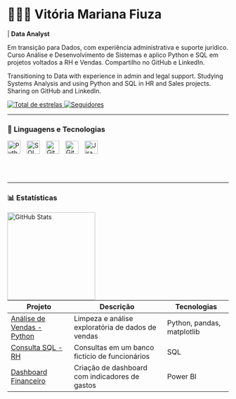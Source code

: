# 👩🏻‍💻 Vitória Mariana Fiuza

 | **Data Analyst**

Em transição para Dados, com experiência administrativa e suporte jurídico. Curso Análise e Desenvolvimento de Sistemas e aplico Python e SQL em projetos voltados a RH e Vendas. Compartilho no GitHub e LinkedIn.

Transitioning to Data with experience in admin and legal support. Studying Systems Analysis and using Python and SQL in HR and Sales projects. Sharing on GitHub and LinkedIn.

<p align="left">
    <a href="https://github.com/VitoriaFiuza?tab=repositories&sort=stargazers">
        <img 
            alt="Total de estrelas" 
            title="Total de estrelas GitHub" 
            src="https://custom-icon-badges.demolab.com/github/stars/VitoriaFiuza?color=55960c&style=for-the-badge&labelColor=488207&logo=star&label=estrelas"
        />
    </a>
    <a href="https://github.com/VitoriaFiuza?tab=followers">
        <img 
            alt="Seguidores" 
            title="Me siga no GitHub" 
            src="https://custom-icon-badges.demolab.com/github/followers/VitoriaFiuza?color=236ad3&labelColor=1155ba&style=for-the-badge&logo=github&label=Seguidores&logoColor=white"
        />
    </a>
</p>

---

### 🤖 Linguagens e Tecnologias

<img 
  src="https://cdn.jsdelivr.net/gh/devicons/devicon@latest/icons/python/python-original.svg" 
  alt="Python" 
  title="Python" 
  width="30px" 
  style="padding-right: 10px;" 
/>
<img 
  src="https://cdn.jsdelivr.net/gh/devicons/devicon@latest/icons/mysql/mysql-original.svg" 
  alt="SQL" 
  title="SQL" 
  width="30px" 
  style="padding-right: 10px;" 
/>
<img 
  src="https://cdn.jsdelivr.net/gh/devicons/devicon@latest/icons/git/git-original.svg" 
  alt="Git" 
  title="Git" 
  width="30px" 
  style="padding-right: 10px;" 
/>
<img 
  src="https://cdn.jsdelivr.net/gh/devicons/devicon@latest/icons/github/github-original.svg" 
  alt="GitHub" 
  title="GitHub" 
  width="30px" 
  style="padding-right: 10px;" 
/>
<img 
  src="https://cdn.jsdelivr.net/gh/devicons/devicon@latest/icons/jira/jira-original.svg" 
  alt="Jira" 
  title="Jira" 
  width="30px" 
  style="padding-right: 10px;" 
/>

<br clear="all" />
<br />


---

### 📊 Estatísticas
<p>
  <img 
    align="left" 
    alt="GitHub Stats" 
    height="200" 
    style="padding-right: 10px;" 
    src="https://github-readme-stats.vercel.app/api?username=VitoriaFiuza&show_icons=true&theme=tokyonight&include_all_commits=true&locale=pt-br" 
  />
</p>


| Projeto | Descrição | Tecnologias |
|--------|-----------|-------------|
| [Análise de Vendas - Python](https://github.com/VitoriaFiuza/Analise-de-vendas-phyton) | Limpeza e análise exploratória de dados de vendas | Python, pandas, matplotlib |
| [Consulta SQL - RH](https://github.com/VitoriaFiuza/Consulta-SQL-RH) | Consultas em um banco fictício de funcionários | SQL |
| [Dashboard Financeiro](https://github.com/VitoriaFiuza/Dashboard-Financeiro/blob/main/README.md) | Criação de dashboard com indicadores de gastos | Power BI |
